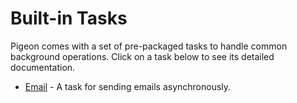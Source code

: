 # Built-in Tasks

Pigeon comes with a set of pre-packaged tasks to handle common background operations. Click on a task below to see its detailed documentation.

- [Email](./tasks/email.md) - A task for sending emails asynchronously.
